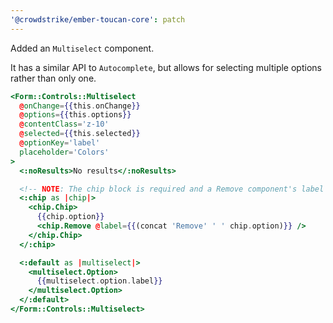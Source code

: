 ```yaml
---
'@crowdstrike/ember-toucan-core': patch
---
```


Added an `Multiselect` component.

It has a similar API to `Autocomplete`, but allows for selecting multiple options rather than only one.

```hbs
<Form::Controls::Multiselect
  @onChange={{this.onChange}}
  @options={{this.options}}
  @contentClass='z-10'
  @selected={{this.selected}}
  @optionKey='label'
  placeholder='Colors'
>
  <:noResults>No results</:noResults>

  <!-- NOTE: The chip block is required and a Remove component's label is also required! -->
  <:chip as |chip|>
    <chip.Chip>
      {{chip.option}}
      <chip.Remove @label={{(concat 'Remove' ' ' chip.option)}} />
    </chip.Chip>
  </:chip>

  <:default as |multiselect|>
    <multiselect.Option>
      {{multiselect.option.label}}
    </multiselect.Option>
  </:default>
</Form::Controls::Multiselect>
```
